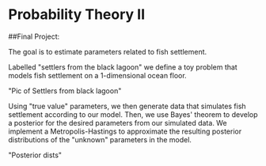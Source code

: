 # Probability Theory II
##Final Project:

The goal is to estimate parameters related to fish settlement. 

Labelled "settlers from the black lagoon" we define a toy problem that models fish settlement on a 1-dimensional ocean floor. 

"Pic of Settlers from black lagoon"

Using "true value" parameters, we then generate data that simulates fish settlement according to our model. Then, we use Bayes' theorem to develop a posterior for the desired parameters from our simulated data. We implement a Metropolis-Hastings to approximate the resulting posterior distributions of the "unknown" parameters in the model. 

"Posterior dists"
